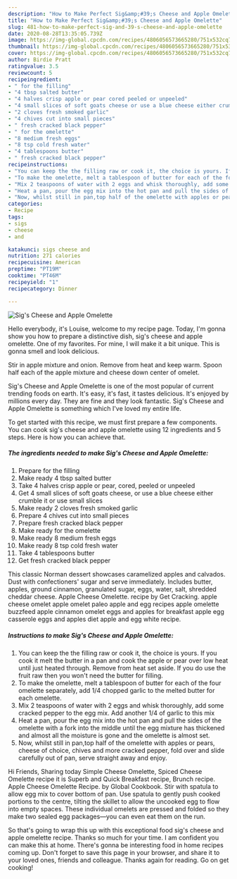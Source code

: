 ```yaml
---
description: "How to Make Perfect Sig&amp;#39;s Cheese and Apple Omelette"
title: "How to Make Perfect Sig&amp;#39;s Cheese and Apple Omelette"
slug: 481-how-to-make-perfect-sig-and-39-s-cheese-and-apple-omelette
date: 2020-08-28T13:35:05.739Z
image: https://img-global.cpcdn.com/recipes/4806056573665280/751x532cq70/sigs-cheese-and-apple-omelette-recipe-main-photo.jpg
thumbnail: https://img-global.cpcdn.com/recipes/4806056573665280/751x532cq70/sigs-cheese-and-apple-omelette-recipe-main-photo.jpg
cover: https://img-global.cpcdn.com/recipes/4806056573665280/751x532cq70/sigs-cheese-and-apple-omelette-recipe-main-photo.jpg
author: Birdie Pratt
ratingvalue: 3.5
reviewcount: 5
recipeingredient:
- " for the filling"
- "4 tbsp salted butter"
- "4 halves crisp apple or pear cored peeled or unpeeled"
- "4 small slices of soft goats cheese or use a blue cheese either crumble it or use small slices"
- "2 cloves fresh smoked garlic"
- "4 chives cut into small pieces"
- " fresh cracked black pepper"
- " for the omelette"
- "8 medium fresh eggs"
- "8 tsp cold fresh water"
- "4 tablespoons butter"
- " fresh cracked black pepper"
recipeinstructions:
- "You can keep the the filling raw or cook it, the choice is yours. If you cook it melt the butter in a pan and cook the apple or pear over low heat until just heated through. Remove from heat set aside. If you do use the fruit raw then you won&#39;t need the butter for filling."
- "To make the omelette, melt a tablespoon of butter for each of the four omelette separately, add 1/4 chopped garlic to the melted butter for each omelette."
- "Mix 2 teaspoons of water with 2 eggs and whisk thoroughly, add some cracked pepper to the egg mix. Add another 1/4 of garlic to this mix"
- "Heat a pan, pour the egg mix into the hot pan and pull the sides of the omelette with a fork into the middle until the egg mixture has thickened and almost all the moisture is gone and the omelette is almost set."
- "Now, whilst still in pan,top half of the omelette with apples or pears, cheese of choice, chives and more cracked pepper, fold over and slide carefully out of pan, serve straight away and enjoy."
categories:
- Recipe
tags:
- sigs
- cheese
- and

katakunci: sigs cheese and 
nutrition: 271 calories
recipecuisine: American
preptime: "PT19M"
cooktime: "PT46M"
recipeyield: "1"
recipecategory: Dinner

---
```



![Sig&#39;s Cheese and Apple Omelette](https://img-global.cpcdn.com/recipes/4806056573665280/751x532cq70/sigs-cheese-and-apple-omelette-recipe-main-photo.jpg)

Hello everybody, it's Louise, welcome to my recipe page. Today, I'm gonna show you how to prepare a distinctive dish, sig&#39;s cheese and apple omelette. One of my favorites. For mine, I will make it a bit unique. This is gonna smell and look delicious.

Stir in apple mixture and onion. Remove from heat and keep warm. Spoon half each of the apple mixture and cheese down center of omelet.

Sig&#39;s Cheese and Apple Omelette is one of the most popular of current trending foods on earth. It's easy, it's fast, it tastes delicious. It's enjoyed by millions every day. They are fine and they look fantastic. Sig&#39;s Cheese and Apple Omelette is something which I've loved my entire life.


To get started with this recipe, we must first prepare a few components. You can cook sig&#39;s cheese and apple omelette using 12 ingredients and 5 steps. Here is how you can achieve that.

##### The ingredients needed to make Sig&#39;s Cheese and Apple Omelette:

1. Prepare  for the filling
1. Make ready 4 tbsp salted butter
1. Take 4 halves crisp apple or pear, cored, peeled or unpeeled
1. Get 4 small slices of soft goats cheese, or use a blue cheese either crumble it or use small slices
1. Make ready 2 cloves fresh smoked garlic
1. Prepare 4 chives cut into small pieces
1. Prepare  fresh cracked black pepper
1. Make ready  for the omelette
1. Make ready 8 medium fresh eggs
1. Make ready 8 tsp cold fresh water
1. Take 4 tablespoons butter
1. Get  fresh cracked black pepper


This classic Norman dessert showcases caramelized apples and calvados. Dust with confectioners&#39; sugar and serve immediately. Includes butter, apples, ground cinnamon, granulated sugar, eggs, water, salt, shredded cheddar cheese. Apple Cheese Omelette. recipe by Get Cracking. apple cheese omelet apple omelet paleo apple and egg recipes apple omelette buzzfeed apple cinnamon omelet eggs and apples for breakfast apple egg casserole eggs and apples diet apple and egg white recipe. 

##### Instructions to make Sig&#39;s Cheese and Apple Omelette:

1. You can keep the the filling raw or cook it, the choice is yours. If you cook it melt the butter in a pan and cook the apple or pear over low heat until just heated through. Remove from heat set aside. If you do use the fruit raw then you won&#39;t need the butter for filling.
1. To make the omelette, melt a tablespoon of butter for each of the four omelette separately, add 1/4 chopped garlic to the melted butter for each omelette.
1. Mix 2 teaspoons of water with 2 eggs and whisk thoroughly, add some cracked pepper to the egg mix. Add another 1/4 of garlic to this mix
1. Heat a pan, pour the egg mix into the hot pan and pull the sides of the omelette with a fork into the middle until the egg mixture has thickened and almost all the moisture is gone and the omelette is almost set.
1. Now, whilst still in pan,top half of the omelette with apples or pears, cheese of choice, chives and more cracked pepper, fold over and slide carefully out of pan, serve straight away and enjoy.


Hi Friends, Sharing today Simple Cheese Omelette, Spiced Cheese Omelette recipe it is Superb and Quick Breakfast recipe, Brunch recipe. Apple Cheese Omelette Recipe. by Global Cookbook. Stir with spatula to allow egg mix to cover bottom of pan. Use spatula to gently push cooked portions to the centre, tilting the skillet to allow the uncooked egg to flow into empty spaces. These individual omelets are pressed and folded so they make two sealed egg packages—you can even eat them on the run. 

So that's going to wrap this up with this exceptional food sig&#39;s cheese and apple omelette recipe. Thanks so much for your time. I am confident you can make this at home. There's gonna be interesting food in home recipes coming up. Don't forget to save this page in your browser, and share it to your loved ones, friends and colleague. Thanks again for reading. Go on get cooking!
